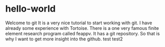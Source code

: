 # hello-world
Welcome to git
It is a very nice tutorial to start working with git. 
I have already some experience with Tortoise.
There is a one very famous finite element research program called feappv.
It has a git repository. So that is why I want to get more insight into
the github.
test
test2
